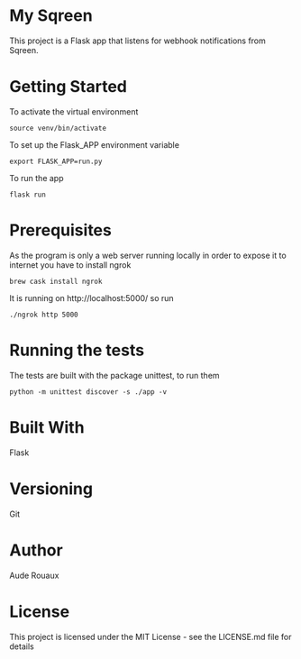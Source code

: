 # My Sqreen
This project is a Flask app that listens for webhook notifications from Sqreen.

# Getting Started
To activate the virtual environment

`source venv/bin/activate`

To set up the Flask_APP environment variable

`export FLASK_APP=run.py`

To run the app

`flask run`


# Prerequisites
As the program is only a web server running locally in order to expose it to internet you have to install ngrok

`brew cask install ngrok`

It is running on http://localhost:5000/ so run

`./ngrok http 5000`

# Running the tests
The tests are built with the package unittest, to run them

`python -m unittest discover -s ./app -v`


# Built With
Flask

# Versioning
Git

# Author
Aude Rouaux

# License
This project is licensed under the MIT License - see the LICENSE.md file for details

